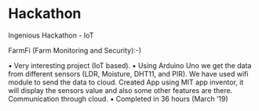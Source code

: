 # Hackathon
Ingenious Hackathon - IoT

FarmFi (Farm Monitoring and Security):-)

▪	Very interesting project (IoT based). 
▪	Using Arduino Uno we get the data from different sensors (LDR, Moisture, DHT11, and PIR). We have used wifi module to send the data to cloud. 
Created App using MIT app inventor, it will display the sensors value and also some other features are there. Communication through cloud. 
▪	Completed in 36 hours (March ’19)
